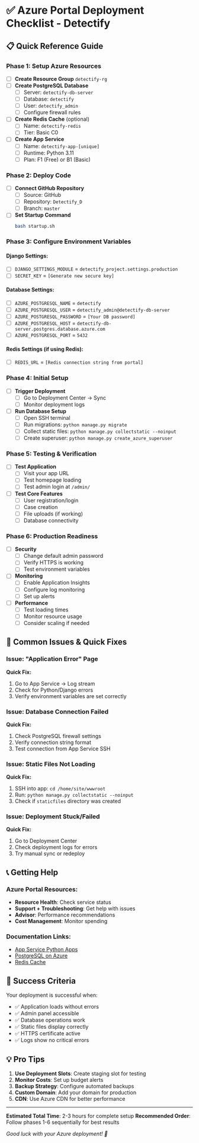 # ✅ Azure Portal Deployment Checklist - Detectify

## 📋 Quick Reference Guide

### Phase 1: Setup Azure Resources
- [ ] **Create Resource Group** `detectify-rg`
- [ ] **Create PostgreSQL Database**
  - [ ] Server: `detectify-db-server`
  - [ ] Database: `detectify`
  - [ ] User: `detectify_admin`
  - [ ] Configure firewall rules
- [ ] **Create Redis Cache** (optional)
  - [ ] Name: `detectify-redis`
  - [ ] Tier: Basic C0
- [ ] **Create App Service**
  - [ ] Name: `detectify-app-[unique]`
  - [ ] Runtime: Python 3.11
  - [ ] Plan: F1 (Free) or B1 (Basic)

### Phase 2: Deploy Code
- [ ] **Connect GitHub Repository**
  - [ ] Source: GitHub
  - [ ] Repository: `Detectify_D`
  - [ ] Branch: `master`
- [ ] **Set Startup Command**
  ```bash
  bash startup.sh
  ```

### Phase 3: Configure Environment Variables
#### Django Settings:
- [ ] `DJANGO_SETTINGS_MODULE` = `detectify_project.settings.production`
- [ ] `SECRET_KEY` = `[Generate new secure key]`

#### Database Settings:
- [ ] `AZURE_POSTGRESQL_NAME` = `detectify`
- [ ] `AZURE_POSTGRESQL_USER` = `detectify_admin@detectify-db-server`
- [ ] `AZURE_POSTGRESQL_PASSWORD` = `[Your DB password]`
- [ ] `AZURE_POSTGRESQL_HOST` = `detectify-db-server.postgres.database.azure.com`
- [ ] `AZURE_POSTGRESQL_PORT` = `5432`

#### Redis Settings (if using Redis):
- [ ] `REDIS_URL` = `[Redis connection string from portal]`

### Phase 4: Initial Setup
- [ ] **Trigger Deployment**
  - [ ] Go to Deployment Center → Sync
  - [ ] Monitor deployment logs
- [ ] **Run Database Setup**
  - [ ] Open SSH terminal
  - [ ] Run migrations: `python manage.py migrate`
  - [ ] Collect static files: `python manage.py collectstatic --noinput`
  - [ ] Create superuser: `python manage.py create_azure_superuser`

### Phase 5: Testing & Verification
- [ ] **Test Application**
  - [ ] Visit your app URL
  - [ ] Test homepage loading
  - [ ] Test admin login at `/admin/`
- [ ] **Test Core Features**
  - [ ] User registration/login
  - [ ] Case creation
  - [ ] File uploads (if working)
  - [ ] Database connectivity

### Phase 6: Production Readiness
- [ ] **Security**
  - [ ] Change default admin password
  - [ ] Verify HTTPS is working
  - [ ] Test environment variables
- [ ] **Monitoring**
  - [ ] Enable Application Insights
  - [ ] Configure log monitoring
  - [ ] Set up alerts
- [ ] **Performance**
  - [ ] Test loading times
  - [ ] Monitor resource usage
  - [ ] Consider scaling if needed

## 🚨 Common Issues & Quick Fixes

### Issue: "Application Error" Page
**Quick Fix:**
1. Go to App Service → Log stream
2. Check for Python/Django errors
3. Verify environment variables are set correctly

### Issue: Database Connection Failed
**Quick Fix:**
1. Check PostgreSQL firewall settings
2. Verify connection string format
3. Test connection from App Service SSH

### Issue: Static Files Not Loading
**Quick Fix:**
1. SSH into app: `cd /home/site/wwwroot`
2. Run: `python manage.py collectstatic --noinput`
3. Check if `staticfiles` directory was created

### Issue: Deployment Stuck/Failed
**Quick Fix:**
1. Go to Deployment Center
2. Check deployment logs for errors
3. Try manual sync or redeploy

## 📞 Getting Help

### Azure Portal Resources:
- **Resource Health**: Check service status
- **Support + Troubleshooting**: Get help with issues
- **Advisor**: Performance recommendations
- **Cost Management**: Monitor spending

### Documentation Links:
- [App Service Python Apps](https://docs.microsoft.com/azure/app-service/configure-language-python)
- [PostgreSQL on Azure](https://docs.microsoft.com/azure/postgresql/)
- [Redis Cache](https://docs.microsoft.com/azure/azure-cache-for-redis/)

## 🎯 Success Criteria

Your deployment is successful when:
- ✅ Application loads without errors
- ✅ Admin panel accessible
- ✅ Database operations work
- ✅ Static files display correctly
- ✅ HTTPS certificate active
- ✅ Logs show no critical errors

## 💡 Pro Tips

1. **Use Deployment Slots**: Create staging slot for testing
2. **Monitor Costs**: Set up budget alerts
3. **Backup Strategy**: Configure automated backups
4. **Custom Domain**: Add your domain for production
5. **CDN**: Use Azure CDN for better performance

---

**Estimated Total Time**: 2-3 hours for complete setup
**Recommended Order**: Follow phases 1-6 sequentially for best results

*Good luck with your Azure deployment! 🚀*

